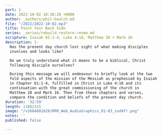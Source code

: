 ```yaml
---
part: 1
date: 2022-10-02 10:30:20 +0000
author: _authors/phil-boalch.md
file: "/2022/2022-10-02.mp3"
title: Paint Your Back Side
series: _series/rebuild-restore-renew.md
scripture: Isaiah 61:1-4, Luke 4:18, Matthew 28 + Mark 16
description: |-
  Has the present day church lost sight of what making disciples
  involves and looks like?

  Do we truly understand what it means to be a biblical, Christ
  following disciple ourselves?

  During this message we will endeavour to briefly look at the two
  fold aspects of the mission of the Messiah as prophesied by Isaiah
  in Chapter 61:1-4, fulfilled in Christ in Luke 4:18 and its
  continuation with the great commissioning of the church in
  Matthew 28 and Mark 16. Then from these chapters and verses,
  compare the condition and beliefs of the present day church.
duration: '32:59'
length: 11882325
image: "/v1664801629/RRR_Web_AudioGraphics_01-03_zud4fr.png"
notes: ''
published: false

---
```

